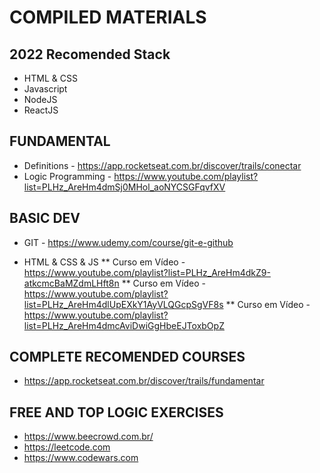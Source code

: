 # COMPILED MATERIALS

## 2022 Recomended Stack
* HTML & CSS
* Javascript
* NodeJS
* ReactJS


## FUNDAMENTAL

* Definitions -  https://app.rocketseat.com.br/discover/trails/conectar
* Logic Programming - https://www.youtube.com/playlist?list=PLHz_AreHm4dmSj0MHol_aoNYCSGFqvfXV


## BASIC DEV

* GIT - https://www.udemy.com/course/git-e-github

* HTML & CSS & JS
** Curso em Vídeo - https://www.youtube.com/playlist?list=PLHz_AreHm4dkZ9-atkcmcBaMZdmLHft8n
** Curso em Vídeo - https://www.youtube.com/playlist?list=PLHz_AreHm4dlUpEXkY1AyVLQGcpSgVF8s
** Curso em Vídeo - https://www.youtube.com/playlist?list=PLHz_AreHm4dmcAviDwiGgHbeEJToxbOpZ


## COMPLETE RECOMENDED COURSES

* https://app.rocketseat.com.br/discover/trails/fundamentar


## FREE AND TOP LOGIC EXERCISES

* https://www.beecrowd.com.br/
* https://leetcode.com
* https://www.codewars.com
